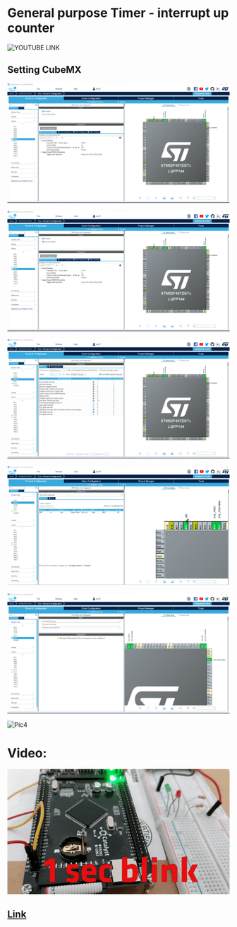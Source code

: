 
# General purpose Timer - interrupt up counter

![YOUTUBE LINK](https://www.youtube.com/channel/UCddAFJfLx6xHNQk5NzUOOpw)

## Setting CubeMX
![Pic1](https://github.com/hamedsargoli/Example-STM32/blob/master/Timer/Basic/HALL/14(8)/GIF&PIC/Cubemx_1.png)

![Pic2](https://github.com/hamedsargoli/Example-STM32/blob/master/Timer/Basic/HALL/14(8)/GIF&PIC/Cubemx_2.png)

![Pic3](https://github.com/hamedsargoli/Example-STM32/blob/master/Timer/Basic/HALL/14(8)/GIF&PIC/Cubemx_3.png)

![Pic4](https://github.com/hamedsargoli/Example-STM32/blob/master/Timer/Basic/HALL/14(8)/GIF&PIC/Cubemx_4.png)

![Pic4](https://github.com/hamedsargoli/Example-STM32/blob/master/Timer/Basic/HALL/14(8)/GIF&PIC/Cubemx_5.png)

![Pic4](https://github.com/hamedsargoli/Example-STM32/blob/master/Timer/Basic/HALL/14(8)/GIF&PIC/Cubemx_6.png)

# Video:
![Action](https://github.com/hamedsargoli/Example-STM32/blob/master/Timer/Basic/HALL/9(1)/GIF&PIC/Animation.gif)
## [Link](https://github.com/hamedsargoli/Example-STM32/blob/master/Timer/Basic/HALL/9(1)/GIF&PIC/Animation.gif)

